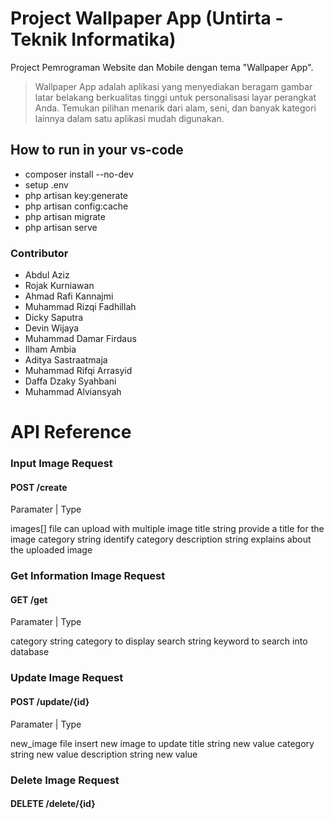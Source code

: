 # Project Wallpaper App (Untirta - Teknik Informatika)

Project Pemrograman Website dan Mobile dengan tema "Wallpaper App".

> Wallpaper App adalah aplikasi yang menyediakan beragam gambar latar belakang berkualitas tinggi untuk personalisasi layar perangkat Anda. Temukan pilihan menarik dari alam, seni, dan banyak kategori lainnya dalam satu aplikasi mudah digunakan.

## How to run in your vs-code

- composer install --no-dev
- setup .env
- php artisan key:generate
- php artisan config:cache
- php artisan migrate
- php artisan serve

### Contributor

- Abdul Aziz
- Rojak Kurniawan
- Ahmad Rafi Kannajmi
- Muhammad Rizqi Fadhillah
- Dicky Saputra
- Devin Wijaya
- Muhammad Damar Firdaus
- Ilham Ambia
- Aditya Sastraatmaja
- Muhammad Rifqi Arrasyid
- Daffa Dzaky Syahbani
- Muhammad Alviansyah

# API Reference

### Input Image Request
#### POST /create

Paramater | Type

images[] file can upload with multiple image
title string provide a title for the image
category string identify category
description string explains about the uploaded image

### Get Information Image Request
#### GET /get

Paramater | Type

category string category to display
search string keyword to search into database

### Update Image Request
#### POST /update/{id}

Paramater | Type

new_image file insert new image to update
title string new value
category string new value
description string new value

### Delete Image Request
#### DELETE /delete/{id}

